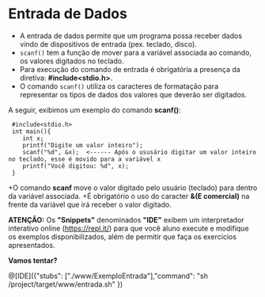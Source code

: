 # Entrada de Dados
+ A entrada de dados permite que um programa possa receber dados vindo de dispositivos de entrada (pex. teclado, disco). 
+ `scanf()` tem a função de mover para a variável associada ao comando, os valores digitados no teclado.
+ Para execução do comando de entrada é obrigatória a presença da diretiva: <strong>#include<stdio.h></strong>. 
+ O comando `scanf()` utiliza os caracteres de formatação para representar os tipos de dados dos valores que deverão ser digitados. <br />

A seguir, exibimos um exemplo do comando <strong>scanf()</strong>:
```
 #include<stdio.h> 
 int main(){
    int x;
    printf("Digite um valor inteiro");
    scanf("%d", &x);  <------ Após o ususário digitar um valor inteiro no teclado, esse é movido para a variável x
    printf("Você digitou: %d", x);
 }
``` 
+O comando <strong>scanf</strong> move o valor digitado pelo usuário (teclado) para dentro da variável associada. 
+É obrigatório o uso do caracter <strong>&(E comercial)</strong> na frente da variável que irá receber o valor digitado.

<strong>ATENÇÃO:</strong> Os <strong>"Snippets"</strong> denominados <strong>"IDE"</strong> exibem um interpretador interativo online (https://repl.it/) para que você aluno execute e modifique os exemplos disponibilizados, além de permitir que faça os exercícios apresentados.

<strong>Vamos tentar?</strong>

@[IDE]({"stubs": ["./www/ExemploEntrada"],"command": "sh /project/target/www/entrada.sh"
})

